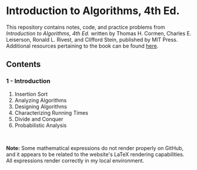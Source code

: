 # Introduction to Algorithms, 4th Ed.

This repository contains notes, code, and practice problems from _Introduction to Algorithms, 4th Ed._ written by Thomas H. Cormen, Charles E. Leiserson, Ronald L. Rivest, and Clifford Stein, published by MIT Press. Additional resources pertaining to the book can be found [here](https://mitpress.mit.edu/9780262046305/introduction-to-algorithms/).

## Contents

### 1 - Introduction

1. Insertion Sort
2. Analyzing Algorithms
3. Designing Algorithms
4. Characterizing Running Times
5. Divide and Conquer
6. Probabilistic Analysis

<br>

**Note:** Some mathematical expressions do not render properly on GitHub, and it appears to be related to the website's LaTeX rendering capabilities. All expressions render correctly in my local environment.
